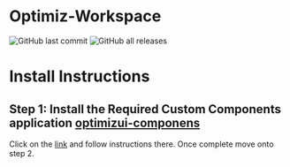 # Optimiz-Workspace

![GitHub last commit](https://img.shields.io/github/last-commit/R2DToo/Optimiz-Workspace)
![GitHub all releases](https://img.shields.io/github/downloads/R2DToo/Optimiz-Workspace/total)

# Install Instructions

## Step 1: Install the Required Custom Components application [optimizui-componens](https://github.com/R2DToo/optimizui-components)
Click on the [link](https://github.com/R2DToo/optimizui-components) and follow instructions there. 
Once complete move onto step 2.
